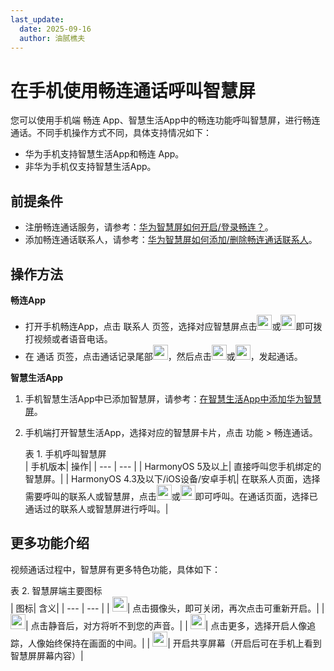```yaml
---
last_update:
  date: 2025-09-16
  author: 油腻樵夫
---
```


# 在手机使用畅连通话呼叫智慧屏

您可以使用手机端 畅连 App、智慧生活App中的畅连功能呼叫智慧屏，进行畅连通话。不同手机操作方式不同，具体支持情况如下：

+   华为手机支持智慧生活App和畅连 App。
+   非华为手机仅支持智慧生活App。

## 前提条件

+   注册畅连通话服务，请参考：[华为智慧屏如何开启/登录畅连？](https://consumer.huawei.com/cn/support/content/zh-cn16064456/)。
+   添加畅连通话联系人，请参考：[华为智慧屏如何添加/删除畅连通话联系人](https://consumer.huawei.com/cn/support/content/zh-cn16064452/)。

## 操作方法

**畅连App**

+   打开手机畅连App，点击 联系人 页签，选择对应智慧屏点击<img src="https://tips-p01-drcn.dbankcdn.cn/hwtips/topic/V0FM/zh-CN/zh-cn_image_0000002428714248.png" width="24" height="24"/>或<img src="https://tips-p01-drcn.dbankcdn.cn/hwtips/topic/V0FM/zh-CN/zh-cn_image_0000002428874104.png" width="24" height="24"/>即可拨打视频或者语音电话。
+   在 通话 页签，点击通话记录尾部<img src="https://tips-p01-drcn.dbankcdn.cn/hwtips/topic/V0FM/zh-CN/zh-cn_image_0000002298153668.png" width="24" height="24"/>，然后点击<img src="https://tips-p01-drcn.dbankcdn.cn/hwtips/topic/V0FM/zh-CN/zh-cn_image_0000002462354025.png" width="24" height="24"/>或<img src="https://tips-p01-drcn.dbankcdn.cn/hwtips/topic/V0FM/zh-CN/zh-cn_image_0000002428715424.png" width="24" height="24"/>，发起通话。

**智慧生活App**

1.  手机智慧生活App中已添加智慧屏，请参考：[在智慧生活App中添加华为智慧屏](https://consumer.huawei.com/cn/support/content/zh-cn16064466/)。
2.  手机端打开智慧生活App，选择对应的智慧屏卡片，点击 功能 > 畅连通话。
    
    表 1. 手机呼叫智慧屏  
    | 手机版本| 操作|
    | --- | --- |
    | HarmonyOS 5及以上| 直接呼叫您手机绑定的智慧屏。|
    | HarmonyOS 4.3及以下/iOS设备/安卓手机| 在联系人页面，选择需要呼叫的联系人或智慧屏，点击<img src="https://tips-p01-drcn.dbankcdn.cn/hwtips/topic/V0FM/zh-CN/zh-cn_image_0000002462473885.png" width="24" height="24"/>或<img src="https://tips-p01-drcn.dbankcdn.cn/hwtips/topic/V0FM/zh-CN/zh-cn_image_0000002428875256.png" width="24" height="24"/>即可呼叫。在通话页面，选择已通话过的联系人或智慧屏进行呼叫。|
    

## 更多功能介绍

视频通话过程中，智慧屏有更多特色功能，具体如下：

表 2. 智慧屏端主要图标  
| 图标| 含义|
| --- | --- |
| <img src="https://tips-p01-drcn.dbankcdn.cn/hwtips/topic/V0FM/zh-CN/zh-cn_image_0000002298153680.png" width="24" height="24"/>| 点击摄像头，即可关闭，再次点击可重新开启。|
| <img src="https://tips-p01-drcn.dbankcdn.cn/hwtips/topic/V0FM/zh-CN/zh-cn_image_0000002332193077.png" width="24" height="24"/>| 点击静音后，对方将听不到您的声音。|
| <img src="https://tips-p01-drcn.dbankcdn.cn/hwtips/topic/V0FM/zh-CN/zh-cn_image_0000002298313336.png" width="24" height="24"/>| 点击更多，选择开启人像追踪，人像始终保持在画面的中间。|
| <img src="https://tips-p01-drcn.dbankcdn.cn/hwtips/topic/V0FM/zh-CN/zh-cn_image_0000002332193085.png" width="24" height="24"/>| 开启共享屏幕（开启后可在手机上看到智慧屏屏幕内容）|